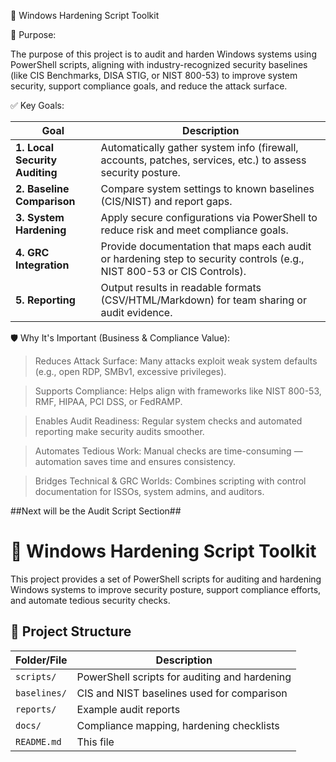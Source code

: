 🔐 Windows Hardening Script Toolkit


🧭 Purpose:

The purpose of this project is to audit and harden Windows systems using PowerShell scripts, aligning with industry-recognized security baselines (like CIS Benchmarks, DISA STIG, or NIST 800-53) to improve system security, support compliance goals, and reduce the attack surface.

 ✅ Key Goals:
 
| Goal                           | Description                                            
| ------------------------------ | ---------------------------------------------------------------------------------------------------------------------- |
| **1. Local Security Auditing** | Automatically gather system info (firewall, accounts, patches, services, etc.) to assess security posture.             |
| **2. Baseline Comparison**     | Compare system settings to known baselines (CIS/NIST) and report gaps.                                                 |
| **3. System Hardening**        | Apply secure configurations via PowerShell to reduce risk and meet compliance goals.                                   |
| **4. GRC Integration**         | Provide documentation that maps each audit or hardening step to security controls (e.g., NIST 800-53 or CIS Controls). |
| **5. Reporting**               | Output results in readable formats (CSV/HTML/Markdown) for team sharing or audit evidence.                             |




🛡️ Why It's Important (Business & Compliance Value):


> Reduces Attack Surface: Many attacks exploit weak system defaults (e.g., open RDP, SMBv1, excessive privileges).

> Supports Compliance: Helps align with frameworks like NIST 800-53, RMF, HIPAA, PCI DSS, or FedRAMP.

> Enables Audit Readiness: Regular system checks and automated reporting make security audits smoother.

> Automates Tedious Work: Manual checks are time-consuming — automation saves time and ensures consistency.

> Bridges Technical & GRC Worlds: Combines scripting with control documentation for ISSOs, system admins, and auditors.

##Next will be the Audit Script Section##

# 🔐 Windows Hardening Script Toolkit

This project provides a set of PowerShell scripts for auditing and hardening Windows systems to improve security posture, support compliance efforts, and automate tedious security checks.

## 📁 Project Structure

| Folder/File                | Description |
|---------------------------|-------------|
| `scripts/`                | PowerShell scripts for auditing and hardening |
| `baselines/`              | CIS and NIST baselines used for comparison |
| `reports/`                | Example audit reports |
| `docs/`                   | Compliance mapping, hardening checklists |
| `README.md`               | This file |



